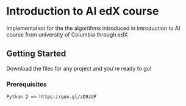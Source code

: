 # Introduction to AI edX course

Implementation for the the algorithms introduced in introduction to AI course from university of Columbia through edX

## Getting Started

Download the files for any project and you're ready to go!

### Prerequisites

```
Python 2 => https://goo.gl/zD9zUP
```
